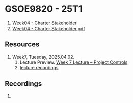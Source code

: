 # GSOE9820 - 25T1

1. [Week04 - Charter Stakeholder](Week04-CharterStakeholder.html)
2. [Week04 - Charter Stakeholder.pdf](<Week04-CharterStakeholder.pdf>)

## Resources

1. Week7, Tuesday, 2025.04.02.
   1. Lecture Preview. [Week 7 Lecture – Project Controls](https://teams.microsoft.com/l/message/19:_iuLM-Onx6sToEl37wgei9347B0hAzopTtf_AN7B3bE1@thread.tacv2/1743506043968?tenantId=3ff6cfa4-e715-48db-b8e1-0867b9f9fba3&groupId=abb1f580-dac1-4659-8b2f-df8b1a41279e&parentMessageId=1743506043968&teamName=GSOE9820%202025%20T1%20-%20Engineering%20Project%20Management&channelName=General&createdTime=1743506043968)
   2. [lecture recordings](https://unsw.sharepoint.com/sites/CLS-GSOE9820_T1_5253_Combined/Shared%20Documents/Lecture%20Livestream/Recordings/GSOE9820%2025T1%20-%20Lecture%20Livestream-20250402_180506-Meeting%20Recording.mp4?web=1&referrer=Teams.TEAMS-ELECTRON&referrerScenario=MeetingChicletGetLink.view)
   

## Recordings

1. 